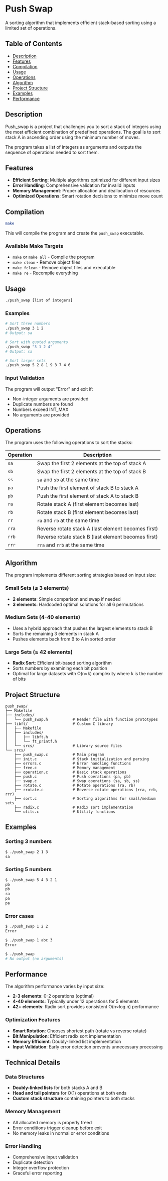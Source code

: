 # Push Swap

A sorting algorithm that implements efficient stack-based sorting using a limited set of operations.

## Table of Contents
- [Description](#description)
- [Features](#features)
- [Compilation](#compilation)
- [Usage](#usage)
- [Operations](#operations)
- [Algorithm](#algorithm)
- [Project Structure](#project-structure)
- [Examples](#examples)
- [Performance](#performance)

## Description

Push_swap is a project that challenges you to sort a stack of integers using the most efficient combination of predefined operations. The goal is to sort stack A in ascending order using the minimum number of moves.

The program takes a list of integers as arguments and outputs the sequence of operations needed to sort them.

## Features

- **Efficient Sorting**: Multiple algorithms optimized for different input sizes
- **Error Handling**: Comprehensive validation for invalid inputs
- **Memory Management**: Proper allocation and deallocation of resources
- **Optimized Operations**: Smart rotation decisions to minimize move count

## Compilation

```bash
make
```

This will compile the program and create the `push_swap` executable.

### Available Make Targets
- `make` or `make all` - Compile the program
- `make clean` - Remove object files
- `make fclean` - Remove object files and executable
- `make re` - Recompile everything

## Usage

```bash
./push_swap [list of integers]
```

### Examples
```bash
# Sort three numbers
./push_swap 3 1 2
# Output: sa

# Sort with quoted arguments
./push_swap "3 1 2 4"
# Output: sa

# Sort larger sets
./push_swap 5 2 8 1 9 3 7 4 6
```

### Input Validation
The program will output "Error" and exit if:
- Non-integer arguments are provided
- Duplicate numbers are found
- Numbers exceed INT_MAX
- No arguments are provided

## Operations

The program uses the following operations to sort the stacks:

| Operation | Description |
|-----------|-------------|
| `sa` | Swap the first 2 elements at the top of stack A |
| `sb` | Swap the first 2 elements at the top of stack B |
| `ss` | `sa` and `sb` at the same time |
| `pa` | Push the first element of stack B to stack A |
| `pb` | Push the first element of stack A to stack B |
| `ra` | Rotate stack A (first element becomes last) |
| `rb` | Rotate stack B (first element becomes last) |
| `rr` | `ra` and `rb` at the same time |
| `rra` | Reverse rotate stack A (last element becomes first) |
| `rrb` | Reverse rotate stack B (last element becomes first) |
| `rrr` | `rra` and `rrb` at the same time |

## Algorithm

The program implements different sorting strategies based on input size:

### Small Sets (≤ 3 elements)
- **2 elements**: Simple comparison and swap if needed
- **3 elements**: Hardcoded optimal solutions for all 6 permutations

### Medium Sets (4-40 elements)
- Uses a hybrid approach that pushes the largest elements to stack B
- Sorts the remaining 3 elements in stack A
- Pushes elements back from B to A in sorted order

### Large Sets (≥ 42 elements)
- **Radix Sort**: Efficient bit-based sorting algorithm
- Sorts numbers by examining each bit position
- Optimal for large datasets with O(n×k) complexity where k is the number of bits

## Project Structure

```
push_swap/
├── Makefile
├── includes/
│   └── push_swap.h           # Header file with function prototypes
├── libft/                    # Custom C library
│   ├── Makefile
│   ├── includes/
│   │   ├── libft.h
│   │   └── ft_printf.h
│   └── srcs/                 # Library source files
└── srcs/
    ├── push_swap.c           # Main program
    ├── init.c                # Stack initialization and parsing
    ├── errors.c              # Error handling functions
    ├── free.c                # Memory management
    ├── operation.c           # Basic stack operations
    ├── push.c                # Push operations (pa, pb)
    ├── swap.c                # Swap operations (sa, sb, ss)
    ├── rotate.c              # Rotate operations (ra, rb)
    ├── rrotate.c             # Reverse rotate operations (rra, rrb, rrr)
    ├── sort.c                # Sorting algorithms for small/medium sets
    ├── radix.c               # Radix sort implementation
    └── utils.c               # Utility functions
```

## Examples

### Sorting 3 numbers
```bash
$ ./push_swap 2 1 3
sa
```

### Sorting 5 numbers
```bash
$ ./push_swap 5 4 3 2 1
pb
pb
ra
pa
pa
```

### Error cases
```bash
$ ./push_swap 1 2 2
Error

$ ./push_swap 1 abc 3
Error

$ ./push_swap
# No output (no arguments)
```

## Performance

The algorithm performance varies by input size:

- **2-3 elements**: 0-2 operations (optimal)
- **4-40 elements**: Typically under 12 operations for 5 elements
- **42+ elements**: Radix sort provides consistent O(n×log n) performance

### Optimization Features
- **Smart Rotation**: Chooses shortest path (rotate vs reverse rotate)
- **Bit Manipulation**: Efficient radix sort implementation
- **Memory Efficient**: Doubly-linked list implementation
- **Input Validation**: Early error detection prevents unnecessary processing

## Technical Details

### Data Structures
- **Doubly-linked lists** for both stacks A and B
- **Head and tail pointers** for O(1) operations at both ends
- **Custom stack structure** containing pointers to both stacks

### Memory Management
- All allocated memory is properly freed
- Error conditions trigger cleanup before exit
- No memory leaks in normal or error conditions

### Error Handling
- Comprehensive input validation
- Duplicate detection
- Integer overflow protection
- Graceful error reporting
